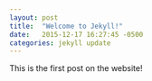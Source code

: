 ```yaml
---
layout: post
title:  "Welcome to Jekyll!"
date:   2015-12-17 16:27:45 -0500
categories: jekyll update
---
```

<p>This is the first post on the website!</p>
